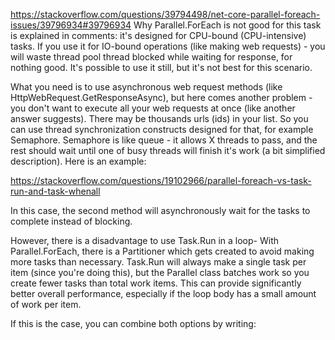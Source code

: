 https://stackoverflow.com/questions/39794498/net-core-parallel-foreach-issues/39796934#39796934
Why Parallel.ForEach is not good for this task is explained in comments: it's designed for CPU-bound (CPU-intensive) tasks. If you use it for IO-bound operations (like making web requests) - you will waste thread pool thread blocked while waiting for response, for nothing good. It's possible to use it still, but it's not best for this scenario.

What you need is to use asynchronous web request methods (like HttpWebRequest.GetResponseAsync), but here comes another problem - you don't want to execute all your web requests at once (like another answer suggests). There may be thousands urls (ids) in your list. So you can use thread synchronization constructs designed for that, for example Semaphore. Semaphore is like queue - it allows X threads to pass, and the rest should wait until one of busy threads will finish it's work (a bit simplified description). Here is an example:



https://stackoverflow.com/questions/19102966/parallel-foreach-vs-task-run-and-task-whenall

In this case, the second method will asynchronously wait for the tasks to complete instead of blocking.

However, there is a disadvantage to use Task.Run in a loop- With Parallel.ForEach, there is a Partitioner which gets created to avoid making more tasks than necessary. Task.Run will always make a single task per item (since you're doing this), but the Parallel class batches work so you create fewer tasks than total work items. This can provide significantly better overall performance, especially if the loop body has a small amount of work per item.

If this is the case, you can combine both options by writing:
